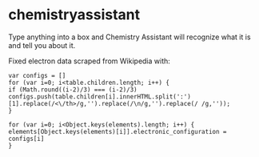 chemistryassistant
==================

Type anything into a box and Chemistry Assistant will recognize what it is and tell you about it.

Fixed electron data scraped from Wikipedia with:

```
var configs = []
for (var i=0; i<table.children.length; i++) {
if (Math.round((i-2)/3) === (i-2)/3) configs.push(table.children[i].innerHTML.split(':')[1].replace(/<\/th>/g,'').replace(/\n/g,'').replace(/ /g,''));
}

for (var i=0; i<Object.keys(elements).length; i++) {
elements[Object.keys(elements)[i]].electronic_configuration = configs[i]
}
```

